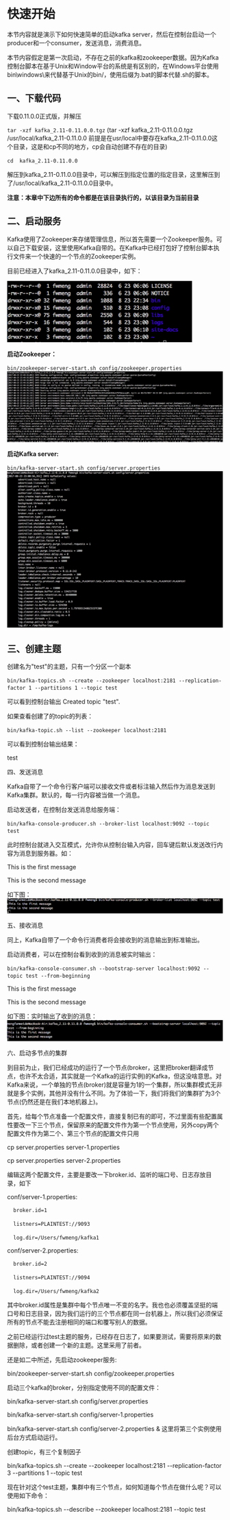# 快速开始

本节内容就是演示下如何快速简单的启动kafka server，然后在控制台启动一个producer和一个consumer，发送消息，消费消息。

本节内容假定是第一次启动，不存在之前的kafka和zookeeper数据。因为Kafka控制台脚本在基于Unix和Window平台的系统是有区别的，在Windows平台使用bin\windows\来代替基于Unix的bin/，使用后缀为.bat的脚本代替.sh的脚本。

## 一、下载代码

下载0.11.0.0正式版，并解压

`tar -xzf kafka_2.11-0.11.0.0.tgz`    \(tar -xzf kafka\_2.11-0.11.0.0.tgz /usr/local/kafka\_2.11-0.11.0.0 前提是在usr/local中要存在kafka\_2.11-0.11.0.0这个目录，这是和cp不同的地方，cp会自动创建不存在的目录\)

`cd  kafka_2.11-0.11.0.0`

解压到kafka\_2.11-0.11.0.0目录中，可以解压到指定位置的指定目录，这里解压到了/usr/local/kafka\_2.11-0.11.0.0目录中。

**注意：本章中下边所有的命令都是在该目录执行的，以该目录为当前目录**

## 二、启动服务

Kafka使用了Zookeeper来存储管理信息，所以首先需要一个Zookeeper服务。可以自己下载安装，这里使用Kafka自带的。在Kafka中已经打包好了控制台脚本执行文件来一个快速的一个节点的Zookeeper实例。

目前已经进入了kafka\_2.11-0.11.0.0目录中，如下：

![](/assets/import2-1.png)

**启动Zookeeper：**

`bin/zookeeper-server-start.sh config/zookeeper.properties`     ![](/assets/import2-2.png)

**启动Kafka server:**

`bin/kafka-server-start.sh config/server.properties`       ![](/assets/import2-3.png)

## 三、创建主题

创建名为"test"的主题，只有一个分区一个副本

`bin/kafka-topics.sh --create --zookeeper localhost:2181 --replication-factor 1 --partitions 1 --topic test`

可以看到控制台输出 Created topic "test".

如果查看创建了的topic的列表：

`bin/kafka-topic.sh --list --zookeeper localhost:2181`

可以看到控制台输出结果：

test

四、发送消息

Kafka自带了一个命令行客户端可以接收文件或者标注输入然后作为消息发送到Kafka集群。默认的，每一行内容被当做一个消息。

启动发送者，在控制台发送消息给服务端：

`bin/kafka-console-producer.sh --broker-list localhost:9092 --topic test`

此时控制台就进入交互模式，允许你从控制台输入内容，回车键后默认发送改行内容为消息到服务器。如：

This is the first message

This is the second message

如下图：![](/assets/import2-4.png)

五、接收消息

同上，Kafka自带了一个命令行消费者将会接收到的消息输出到标准输出。

启动消费者，可以在控制台看到收到的消息被实时输出：

`bin/kafka-console-consumer.sh --bootstrap-server localhost:9092 --topic test --from-beginning`

This is the first message

This is the second message

如下图：实时输出了收到的消息：![](/assets/import2-5.png)

六、启动多节点的集群

到目前为止，我们已经成功的运行了一个节点\(broker，这里把broker翻译成节点，也许不太合适，其实就是一个Kafka的运行实例\)的Kafka，但这没啥意思。对Kafka来说，一个单独的节点\(broker\)就是容量为1的一个集群，所以集群模式无非就是多个实例，其他并没有什么不同。为了体验一下，我们将我们的集群扩为3个节点\(仍然还是在我们本地机器上\)。

首先，给每个节点准备一个配置文件，直接复制已有的即可，不过里面有些配置属性要改一下三个节点，保留原来的配置文件作为第一个节点使用，另外copy两个配置文件作为第二个、第三个节点的配置文件只用

cp server.properties server-1.properties

cp server.properties server-2.properties

编辑这两个配置文件，主要是要改一下broker.id、监听的端口号、日志存放目录，如下

conf/server-1.properties:

```
  broker.id=1

  listners=PLAINTEST://9093

  log.dir=/Users/fwmeng/kafka1
```

conf/server-2.properties:

```
  broker.id=2

  listners=PLAINTEST://9094

  log.dir=/Users/fwmeng/kafka2
```

其中broker.id属性是集群中每个节点唯一不变的名字。我也也必须覆盖坚挺的端口号和日志目录，因为我们运行的三个节点都在同一台机器上，所以我们必须保证所有的节点不能去注册相同的端口和覆写别人的数据。

之前已经运行过test主题的服务，已经存在日志了，如果要测试，需要将原来的数据删除，或者创建一个新的主题。这里采用了前者。

还是如二中所述，先启动zookeeper服务:

bin/zookeeper-server-start.sh config/zookeeper.properties

启动三个kafka的broker，分别指定使用不同的配置文件：

bin/kafka-server-start.sh config/server.properties

bin/kafka-server-start.sh config/server-1.properties

bin/kafka-server-start.sh config/server-2.properties &       这里将第三个实例使用后台方式启动运行。

创建topic，有三个复制因子

bin/kafka-topics.sh --create --zookeeper localhost:2181 --replication-factor 3 --partitions 1 --topic test 

现在针对这个test主题，集群中有三个节点，如何知道每个节点在做什么呢？可以使用如下命令：

bin/kafka-topics.sh --describe --zookeeper localhost:2181 --topic test







